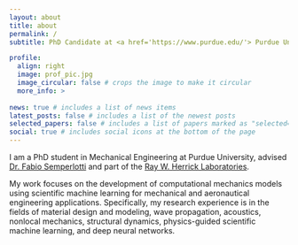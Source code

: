 ```yaml
---
layout: about
title: about
permalink: /
subtitle: PhD Candidate at <a href='https://www.purdue.edu/'> Purdue University</a> | Computational Mechanics

profile:
  align: right
  image: prof_pic.jpg
  image_circular: false # crops the image to make it circular
  more_info: >
  
news: true # includes a list of news items
latest_posts: false # includes a list of the newest posts
selected_papers: false # includes a list of papers marked as "selected={true}"
social: true # includes social icons at the bottom of the page
---
```


I am a PhD student in Mechanical Engineering at Purdue University, advised [Dr. Fabio Semperlotti](https://engineering.purdue.edu/ME/People/ptProfile?resource_id=126925) and part of the [Ray W. Herrick Laboratories](https://engineering.purdue.edu/Herrick).

My work focuses on the development of computational mechanics models using scientific machine learning for mechanical and aeronautical engineering applications. Specifically, my research experience is in the fields of material design and modeling, wave propagation, acoustics, nonlocal mechanics, structural dynamics, physics-guided scientific machine learning, and deep neural networks.
